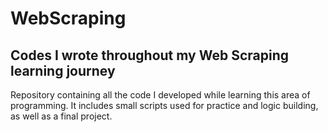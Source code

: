 # WebScraping

## Codes I wrote throughout my Web Scraping learning journey

Repository containing all the code I developed while learning this area of programming. It includes small scripts used for practice and logic building, as well as a final project.

